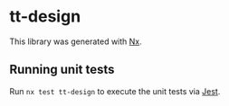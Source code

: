 # tt-design

This library was generated with [Nx](https://nx.dev).

## Running unit tests

Run `nx test tt-design` to execute the unit tests via [Jest](https://jestjs.io).
